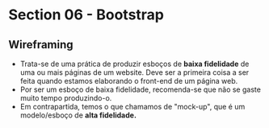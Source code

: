 # Section 06 - Bootstrap

## Wireframing
* Trata-se de uma prática de produzir esboços de __baixa fidelidade__ de uma ou mais páginas de um website. Deve ser a primeira coisa a ser feita quando estamos elaborando o front-end de um página web.
* Por ser um esboço de baixa fidelidade, recomenda-se que não se gaste muito tempo produzindo-o.
* Em contrapartida, temos o que chamamos de "mock-up", que é um modelo/esboço de __alta fidelidade.__
